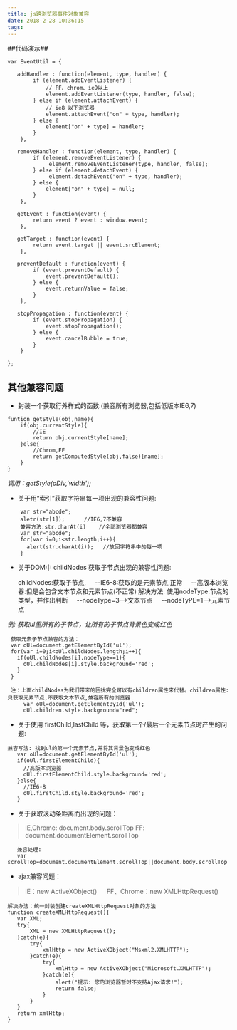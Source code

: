 ```yaml
---
title: js跨浏览器事件对象兼容
date: 2018-2-28 10:36:15
tags:
---
```


##代码演示##

<!-- more -->

```
var EventUtil = {

   addHandler : function(element, type, handler) {
        if (element.addEventListener) {
            // FF、chrom、ie9以上
            element.addEventListener(type, handler, false);
        } else if (element.attachEvent) {
            // ie8 以下浏览器
            element.attachEvent("on" + type, handler);
        } else {
            element["on" + type] = handler;
        }
    },

   removeHandler : function(element, type, handler) {
        if (element.removeEventListener) {
             element.removeEventListener(type, handler, false);
        } else if (element.detachEvent) {
             element.detachEvent("on" + type, handler);
        } else {
            element["on" + type] = null;
        }
    },

   getEvent : function(event) {
        return event ? event : window.event;
    },

   getTarget : function(event) {
        return event.target || event.srcElement;
    },

   preventDefault : function(event) {
        if (event.preventDefault) {
            event.preventDefault();
        } else {
            event.returnValue = false;
        }
    },

   stopPropagation : function(event) {
        if (event.stopPropagation) {
            event.stopPropagation();
        } else {
            event.cancelBubble = true;
        }
    }
    
};
```


## 其他兼容问题 ##

 - 封装一个获取行外样式的函数:(兼容所有浏览器,包括低版本IE6,7)
```
funtion getStyle(obj,name){
    if(obj.currentStyle){
        //IE
        return obj.currentStyle[name];
    }else{
        //Chrom,FF
        return getComputedStyle(obj,false)[name];
    }
}
```
*调用：getStyle(oDiv,'width');*

 - 关于用“索引”获取字符串每一项出现的兼容性问题:
```
    var str="abcde";
    aletr(str[1]);      //IE6,7不兼容
    兼容方法:str.charAt(i)    //全部浏览器都兼容
    var str="abcde";
    for(var i=0;i<str.length;i++){
      alert(str.charAt(i));   //放回字符串中的每一项
    }
```

 - 关于DOM中 childNodes 获取子节点出现的兼容性问题:

   childNodes:获取子节点,
    &nbsp; &nbsp; --IE6-8:获取的是元素节点,正常
    &nbsp; &nbsp; --高版本浏览器:但是会包含文本节点和元素节点(不正常)
  解决方法: 使用nodeType:节点的类型，并作出判断
    &nbsp; &nbsp; --nodeType=3-->文本节点
    &nbsp; &nbsp; --nodeTyPE=1-->元素节点

 *例: 获取ul里所有的子节点，让所有的子节点背景色变成红色*
 ```
  获取元素子节点兼容的方法：
  var oUl=document.getElementById('ul');
  for(var i=0;i<oUl.childNodes.length;i++){
    if(oUl.childNodes[i].nodeType==1){
      oUl.childNodes[i].style.background='red';
    }
  }
 ```
 ```
  注：上面childNodes为我们带来的困扰完全可以有children属性来代替。children属性:只获取元素节点,不获取文本节点,兼容所有的浏览器
      var oUl=document.getElementById('ul');
      oUl.children.style.background="red";
 ```

 - 关于使用 firstChild,lastChild 等，获取第一个/最后一个元素节点时产生的问题:
 ```
 兼容写法: 找到ul的第一个元素节点,并将其背景色变成红色
    var oUl=document.getElementById('ul');
    if(oUl.firstElementChild){
      //高版本浏览器
      oUl.firstElementChild.style.background='red';
    }else{
      //IE6-8
      oUl.firstChild.style.background='red';
    }
 ```

 - 关于获取滚动条距离而出现的问题：
 >   IE,Chrome: document.body.scrollTop
 >   FF: document.documentElement.scrollTop

 ```
    兼容处理:
    var scrollTop=document.documentElement.scrollTop||document.body.scrollTop
 ```
 
 - ajax兼容问题：
 >  IE：new ActiveXObject() 　
 >  FF、Chrome：new XMLHttpRequest()

 ```
解决办法：统一封装创建createXMLHttpRequest对象的方法
function createXMLHttpRequest(){  
    var XML;  
    try{  
        XML = new XMLHttpRequest();  
    }catch(e){  
        try{  
            xmlHttp = new ActiveXObject("Msxml2.XMLHTTP");
        }catch(e){  
            try{  
                xmlHttp = new ActiveXObject("Microsoft.XMLHTTP");  
            }catch(e){  
                alert("提示: 您的浏览器暂时不支持Ajax请求!");  
                return false;  
            }  
        }  
    }  
    return xmlHttp;  
}
 ```

